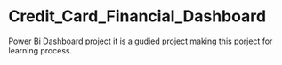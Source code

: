 # Credit_Card_Financial_Dashboard
Power Bi Dashboard project 
it is a gudied project making this porject for learning process.
